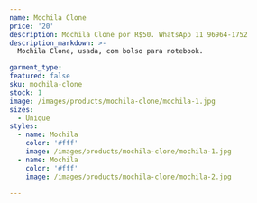```yaml
---
name: Mochila Clone
price: '20'
description: Mochila Clone por R$50. WhatsApp 11 96964-1752
description_markdown: >-
  Mochila Clone, usada, com bolso para notebook.

garment_type:
featured: false
sku: mochila-clone
stock: 1
image: /images/products/mochila-clone/mochila-1.jpg
sizes:
  - Unique
styles:
  - name: Mochila
    color: '#fff'
    image: /images/products/mochila-clone/mochila-1.jpg
  - name: Mochila
    color: '#fff'
    image: /images/products/mochila-clone/mochila-2.jpg

---
```

